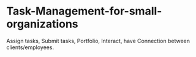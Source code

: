 # Task-Management-for-small-organizations
Assign tasks, Submit tasks, Portfolio, Interact, have Connection between clients/employees.
